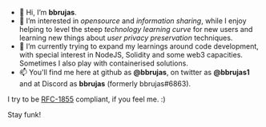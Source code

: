 - 👋 Hi, I’m **bbrujas**.
- 👀 I’m interested in *opensource* and *information sharing*, while I enjoy helping to level the steep *technology learning curve* for new users and learning new things about *user privacy preservation* techniques.
- 🌱 I’m currently trying to expand my learnings around code development, with special interest in NodeJS, Solidity and some web3 capacities. Sometimes I also play with containerised solutions.
- 📫 You'll find me here at github as **@bbrujas**, on twitter as **@bbrujas1** and at Discord as **bbrujas** (formerly bbrujas#6863).

I try to be [RFC-1855](https://datatracker.ietf.org/doc/html/rfc1855) compliant, if you feel me. :)

Stay funk!
<!---
bbrujas/bbrujas is a ✨ special ✨ repository because its `README.md` (this file) appears on your GitHub profile.
You can click the Preview link to take a look at your changes.
--->
